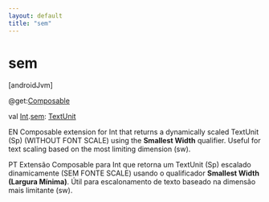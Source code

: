 ```yaml
---
layout: default
title: "sem"
---
```


# sem

[androidJvm]

@get:[Composable](https://developer.android.com/reference/kotlin/androidx/compose/runtime/Composable.html)

val [Int](https://kotlinlang.org/api/core/kotlin-stdlib/kotlin/-int/index.html).[sem](sem.md): [TextUnit](https://developer.android.com/reference/kotlin/androidx/compose/ui/unit/TextUnit.html)

EN Composable extension for Int that returns a dynamically scaled TextUnit (Sp) (WITHOUT FONT SCALE) using the **Smallest Width** qualifier. Useful for text scaling based on the most limiting dimension (sw).

PT Extensão Composable para Int que retorna um TextUnit (Sp) escalado dinamicamente (SEM FONTE SCALE) usando o qualificador **Smallest Width (Largura Mínima)**. Útil para escalonamento de texto baseado na dimensão mais limitante (sw).